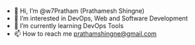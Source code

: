 - 👋 Hi, I’m @w7Pratham (Prathamesh Shingne)
- 👀 I’m interested in DevOps, Web and Software Development
- 🌱 I’m currently learning DevOps Tools
- 📫 How to reach me prathamshingne@gmail.com

<!---
w7Pratham/w7Pratham is a ✨ special ✨ repository because its `README.md` (this file) appears on your GitHub profile.
You can click the Preview link to take a look at your changes.
--->
